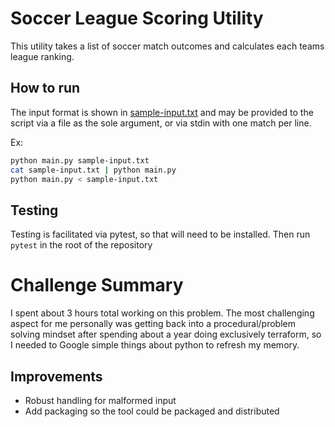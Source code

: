 # Soccer League Scoring Utility

This utility takes a list of soccer match outcomes and calculates each teams
league ranking.

## How to run

The input format is shown in [sample-input.txt](sample-input.txt)
and may be provided to the script via a file as the sole argument, or via stdin
with one match per line.

Ex:

```bash
python main.py sample-input.txt
cat sample-input.txt | python main.py
python main.py < sample-input.txt
```

## Testing

Testing is facilitated via pytest, so that will need to be installed.
Then run `pytest` in the root of the repository

# Challenge Summary

I spent about 3 hours total working on this problem. The most challenging aspect
for me personally was getting back into a procedural/problem solving mindset
after spending about a year doing exclusively terraform, so I needed to Google
simple things about python to refresh my memory.

## Improvements

- Robust handling for malformed input
- Add packaging so the tool could be packaged and distributed
